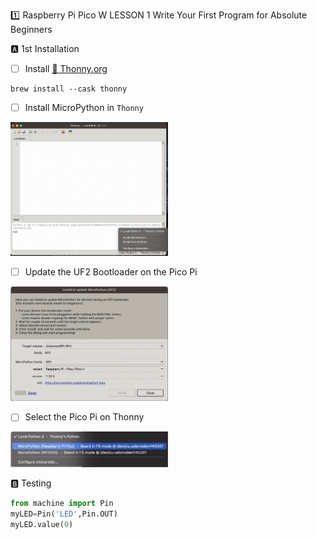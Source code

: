 :one: Raspberry Pi Pico W LESSON 1	Write Your First Program for Absolute Beginners

:a: 1st Installation

- [ ] Install [:snake: Thonny.org](https://thonny.org)

```
brew install --cask thonny
```

- [ ] Install MicroPython in `Thonny`

<img src=images/Install-Micro-Python.png width='50%' height='50%' > </img>

- [ ] Update the UF2 Bootloader on the Pico Pi

<img src=images/Install-Micro-Python-UF2-bootloader.png width='50%' height='50%' > </img>

- [ ] Select the Pico Pi on Thonny

<img src=images/Select-Micro-Python,png.png width='50%' height='50%' > </img>

:b: Testing

```python
from machine import Pin
myLED=Pin('LED',Pin.OUT)
myLED.value(0)
```

